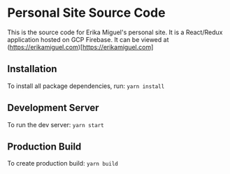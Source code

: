 # Personal Site Source Code
This is the source code for Erika Miguel's personal site. It is a React/Redux application hosted on GCP Firebase. It can be viewed at (https://erikamiguel.com)[https://erikamiguel.com]

## Installation
To install all package dependencies, run:
`yarn install`


## Development Server
To run the dev server:
`yarn start`

## Production Build
To create production build:
`yarn build`
